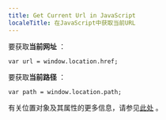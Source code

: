 ```yaml
---
title: Get Current Url in JavaScript
localeTitle: 在JavaScript中获取当前URL
---
```

要获取**当前网址** ：
```
var url = window.location.href; 
```

要获取**当前路径** ：
```
var path = window.location.path; 
```

有关位置对象及其属性的更多信息，请参见[此处](https://developer.mozilla.org/en-US/docs/Web/API/Window/location) 。
